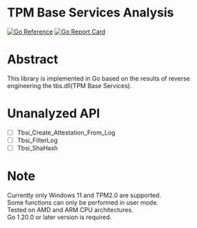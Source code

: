 # TPM Base Services Analysis

[![Go Reference](https://pkg.go.dev/badge/github.com/rikuks/go-tbs/tbs.svg)](https://pkg.go.dev/github.com/rikuks/go-tbs/tbs)
[![Go Report Card](https://goreportcard.com/badge/github.com/rikuks/go-tbs)](https://goreportcard.com/report/github.com/rikuks/go-tbs)

# Abstract
This library is implemented in Go based on the results of reverse engineering the tbs.dll(TPM Base Services).

# Unanalyzed API
- [ ] Tbsi_Create_Attestation_From_Log
- [ ] Tbsi_FilterLog
- [ ] Tbsi_ShaHash

# Note
Currently only Windows 11 and TPM2.0 are supported.  
Some functions can only be performed in user mode.  
Tested on AMD and ARM CPU architectures.    
Go 1.20.0 or later version is required.
